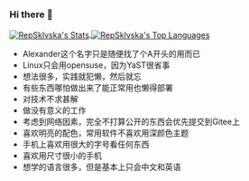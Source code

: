 ### Hi there 👋

<a align="center" href="#">
<img align="center" alt="RepSklvska's Stats" src="https://github-readme-stats.vercel.app/api?username=RepSklvska&show_icons=true&hide_border=true&count_private=true" />
<img align="center" alt="RepSklvska's Top Languages" src="https://github-readme-stats.vercel.app/api/top-langs/?username=RepSklvska&show_icons=true&hide_border=true&layout=compact" />
</a>

- Alexander这个名字只是随便找了个A开头的用而已
- Linux只会用opensuse，因为YaST很省事
- 想法很多，实践就犯懒，然后就忘
- 有些东西哪怕做出来了能正常用也懒得部署
- 对技术不求甚解
- 做没有意义的工作
- 考虑到网络因素，完全不打算公开的东西会优先提交到Gitee上
- 喜欢明亮的配色，常用软件不喜欢用深颜色主题
- 手机上喜欢用很大的字号看任何东西
- 喜欢用尺寸很小的手机
- 想学的语言很多，但是基本上只会中文和英语

<!--
**RepSklvska/RepSklvska** is a ✨ _special_ ✨ repository because its `README.md` (this file) appears on your GitHub profile.

Here are some ideas to get you started:

- 🔭 I’m currently working on ...
- 🌱 I’m currently learning ...
- 👯 I’m looking to collaborate on ...
- 🤔 I’m looking for help with ...
- 💬 Ask me about ...
- 📫 How to reach me: ...
- 😄 Pronouns: ...
- ⚡ Fun fact: ...
-->
